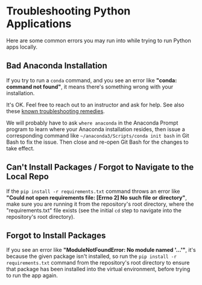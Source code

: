 
# Troubleshooting Python Applications

Here are some common errors you may run into while trying to run Python apps locally.

## Bad Anaconda Installation

If you try to run a `conda` command, and you see an error like **"conda: command not found"**, it means there's something wrong with your installation.

It's OK. Feel free to reach out to an instructor and ask for help. See also these [known troubleshooting remedies](https://github.com/prof-rossetti/intro-to-python/issues/13).

We will probably have to ask `where anaconda` in the Anaconda Prompt program to learn where your Anaconda installation resides, then issue a corresponding command like `~/anaconda3/Scripts/conda init bash` in Git Bash to fix the issue. Then close and re-open Git Bash for the changes to take effect.

## Can't Install Packages / Forgot to Navigate to the Local Repo

If the `pip install -r requirements.txt` command throws an error like **"Could not open requirements file: [Errno 2] No such file or directory"**, make sure you are running it from the repository's root directory, where the "requirements.txt" file exists (see the initial `cd` step to navigate into the repository's root directory).

## Forgot to Install Packages

If you see an error like **"ModuleNotFoundError: No module named '...'"**, it's because the given package isn't installed, so run the `pip install -r requirements.txt` command from the repository's root directory to ensure that package has been installed into the virtual environment, before trying to run the app again.
